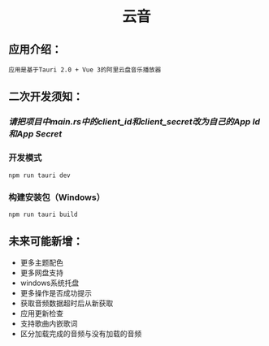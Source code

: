 <h1 align="center">云音</h1>

## 应用介绍：
    应用是基于Tauri 2.0 + Vue 3的阿里云盘音乐播放器

## 二次开发须知：
### _请把项目中main.rs中的client_id和client_secret改为自己的App Id和App Secret_
### 开发模式  
`npm run tauri dev`
### 构建安装包（Windows）
`npm run tauri build`

## 未来可能新增：
* 更多主题配色
* 更多网盘支持
* windows系统托盘
* 更多操作是否成功提示
* 获取音频数据超时后从新获取
* 应用更新检查
* 支持歌曲内嵌歌词
* 区分加载完成的音频与没有加载的音频